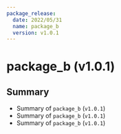 ```yaml
---
package_release:
  date: 2022/05/31
  name: package_b
  version: v1.0.1
---
```

# package_b (v1.0.1)


## Summary

- Summary of `package_b` (`v1.0.1`)
- Summary of `package_b` (`v1.0.1`)
- Summary of `package_b` (`v1.0.1`)
